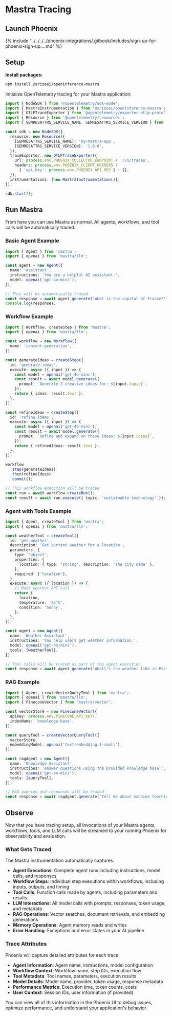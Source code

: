 # Mastra Tracing

## Launch Phoenix

{% include "../../../../phoenix-integrations/.gitbook/includes/sign-up-for-phoenix-sign-up....md" %}

## Setup

**Install packages:**

```bash
npm install @arizeai/openinference-mastra
```

Initialize OpenTelemetry tracing for your Mastra application:

```typescript
import { NodeSDK } from '@opentelemetry/sdk-node';
import { MastraInstrumentation } from '@arizeai/openinference-mastra';
import { OTLPTraceExporter } from '@opentelemetry/exporter-otlp-proto';
import { Resource } from '@opentelemetry/resources';
import { SEMRESATTRS_SERVICE_NAME, SEMRESATTRS_SERVICE_VERSION } from '@opentelemetry/semantic-conventions';

const sdk = new NodeSDK({
  resource: new Resource({
    [SEMRESATTRS_SERVICE_NAME]: 'my-mastra-app',
    [SEMRESATTRS_SERVICE_VERSION]: '1.0.0',
  }),
  traceExporter: new OTLPTraceExporter({
    url: process.env.PHOENIX_COLLECTOR_ENDPOINT + '/v1/traces',
    headers: process.env.PHOENIX_CLIENT_HEADERS ? 
      { 'api_key': process.env.PHOENIX_API_KEY } : {},
  }),
  instrumentations: [new MastraInstrumentation()],
});

sdk.start();
```

## Run Mastra

From here you can use Mastra as normal. All agents, workflows, and tool calls will be automatically traced.

### Basic Agent Example

```typescript
import { Agent } from 'mastra';
import { openai } from 'mastra/llm';

const agent = new Agent({
  name: 'Assistant',
  instructions: 'You are a helpful AI assistant.',
  model: openai('gpt-4o-mini'),
});

// This will be automatically traced
const response = await agent.generate('What is the capital of France?');
console.log(response);
```

### Workflow Example

```typescript
import { Workflow, createStep } from 'mastra';
import { openai } from 'mastra/llm';

const workflow = new Workflow({
  name: 'content-generation',
});

const generateIdeas = createStep({
  id: 'generate-ideas',
  execute: async ({ input }) => {
    const model = openai('gpt-4o-mini');
    const result = await model.generate({
      prompt: `Generate 3 creative ideas for: ${input.topic}`,
    });
    return { ideas: result.text };
  },
});

const refineIdeas = createStep({
  id: 'refine-ideas',
  execute: async ({ input }) => {
    const model = openai('gpt-4o-mini');
    const result = await model.generate({
      prompt: `Refine and expand on these ideas: ${input.ideas}`,
    });
    return { refinedIdeas: result.text };
  },
});

workflow
  .step(generateIdeas)
  .then(refineIdeas)
  .commit();

// This workflow execution will be traced
const run = await workflow.createRun();
const result = await run.execute({ topic: 'sustainable technology' });
```

### Agent with Tools Example

```typescript
import { Agent, createTool } from 'mastra';
import { openai } from 'mastra/llm';

const weatherTool = createTool({
  id: 'get-weather',
  description: 'Get current weather for a location',
  parameters: {
    type: 'object',
    properties: {
      location: { type: 'string', description: 'The city name' },
    },
    required: ['location'],
  },
  execute: async ({ location }) => {
    // Mock weather API call
    return {
      location,
      temperature: '22°C',
      condition: 'Sunny',
    };
  },
});

const agent = new Agent({
  name: 'Weather Assistant',
  instructions: 'You help users get weather information.',
  model: openai('gpt-4o-mini'),
  tools: [weatherTool],
});

// Tool calls will be traced as part of the agent execution
const response = await agent.generate('What\'s the weather like in Paris?');
```

### RAG Example

```typescript
import { Agent, createVectorQueryTool } from 'mastra';
import { openai } from 'mastra/llm';
import { PineconeVector } from 'mastra/vector';

const vectorStore = new PineconeVector({
  apiKey: process.env.PINECONE_API_KEY!,
  indexName: 'knowledge-base',
});

const queryTool = createVectorQueryTool({
  vectorStore,
  embeddingModel: openai('text-embedding-3-small'),
});

const ragAgent = new Agent({
  name: 'Knowledge Assistant',
  instructions: 'Answer questions using the provided knowledge base.',
  model: openai('gpt-4o-mini'),
  tools: [queryTool],
});

// RAG queries and responses will be traced
const response = await ragAgent.generate('Tell me about machine learning');
```

## Observe

Now that you have tracing setup, all invocations of your Mastra agents, workflows, tools, and LLM calls will be streamed to your running Phoenix for observability and evaluation.

### What Gets Traced

The Mastra instrumentation automatically captures:

* **Agent Executions**: Complete agent runs including instructions, model calls, and responses
* **Workflow Steps**: Individual step executions within workflows, including inputs, outputs, and timing
* **Tool Calls**: Function calls made by agents, including parameters and results
* **LLM Interactions**: All model calls with prompts, responses, token usage, and metadata
* **RAG Operations**: Vector searches, document retrievals, and embedding generations
* **Memory Operations**: Agent memory reads and writes
* **Error Handling**: Exceptions and error states in your AI pipeline

### Trace Attributes

Phoenix will capture detailed attributes for each trace:

* **Agent Information**: Agent name, instructions, model configuration
* **Workflow Context**: Workflow name, step IDs, execution flow
* **Tool Metadata**: Tool names, parameters, execution results
* **Model Details**: Model name, provider, token usage, response metadata
* **Performance Metrics**: Execution time, token counts, costs
* **User Context**: Session IDs, user information (if provided)

You can view all of this information in the Phoenix UI to debug issues, optimize performance, and understand your application's behavior.
